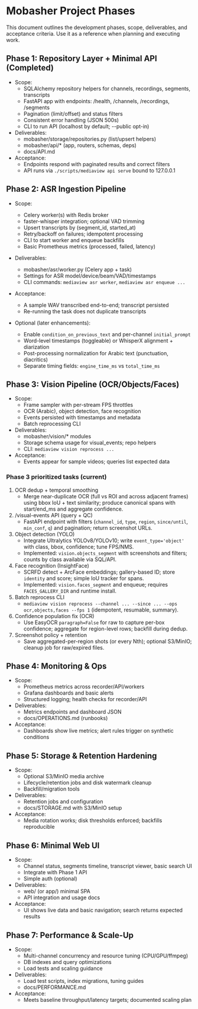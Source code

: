 # Mobasher Project Phases

This document outlines the development phases, scope, deliverables, and acceptance criteria. Use it as a reference when planning and executing work.

## Phase 1: Repository Layer + Minimal API (Completed)
- Scope:
  - SQLAlchemy repository helpers for channels, recordings, segments, transcripts
  - FastAPI app with endpoints: /health, /channels, /recordings, /segments
  - Pagination (limit/offset) and status filters
  - Consistent error handling (JSON 500s)
  - CLI to run API (localhost by default; --public opt-in)
- Deliverables:
  - mobasher/storage/repositories.py (list/upsert helpers)
  - mobasher/api/* (app, routers, schemas, deps)
  - docs/API.md
- Acceptance:
  - Endpoints respond with paginated results and correct filters
  - API runs via `./scripts/mediaview api serve` bound to 127.0.0.1

## Phase 2: ASR Ingestion Pipeline
- Scope:
  - Celery worker(s) with Redis broker
  - faster-whisper integration; optional VAD trimming
  - Upsert transcripts by (segment_id, started_at)
  - Retry/backoff on failures; idempotent processing
  - CLI to start worker and enqueue backfills
  - Basic Prometheus metrics (processed, failed, latency)
- Deliverables:
  - mobasher/asr/worker.py (Celery app + task)
  - Settings for ASR model/device/beam/VAD/timestamps
  - CLI commands: `mediaview asr worker`, `mediaview asr enqueue ...`
- Acceptance:
  - A sample WAV transcribed end-to-end; transcript persisted
  - Re-running the task does not duplicate transcripts

- Optional (later enhancements):
  - Enable `condition_on_previous_text` and per-channel `initial_prompt`
  - Word-level timestamps (toggleable) or WhisperX alignment + diarization
  - Post-processing normalization for Arabic text (punctuation, diacritics)
  - Separate timing fields: `engine_time_ms` vs `total_time_ms`

## Phase 3: Vision Pipeline (OCR/Objects/Faces)
- Scope:
  - Frame sampler with per-stream FPS throttles
  - OCR (Arabic), object detection, face recognition
  - Events persisted with timestamps and metadata
  - Batch reprocessing CLI
- Deliverables:
  - mobasher/vision/* modules
  - Storage schema usage for visual_events; repo helpers
  - CLI: `mediaview vision reprocess ...`
- Acceptance:
  - Events appear for sample videos; queries list expected data

### Phase 3 prioritized tasks (current)
1. OCR dedup + temporal smoothing
   - Merge near-duplicate OCR (full vs ROI and across adjacent frames) using bbox IoU + text similarity; produce canonical spans with start/end_ms and aggregate confidence.
2. /visual-events API (query + QC)
   - FastAPI endpoint with filters (`channel_id`, `type`, `region`, `since/until`, `min_conf`, `q`) and pagination; return screenshot URLs.
3. Object detection (YOLO)
   - Integrate Ultralytics YOLOv8/YOLOv10; write `event_type='object'` with class, bbox, confidence; tune FPS/NMS.
   - Implemented: `vision.objects_segment` with screenshots and filters; counts by class available via SQL/API.
4. Face recognition (InsightFace)
   - SCRFD detect + ArcFace embeddings; gallery-based ID; store `identity` and score; simple IoU tracker for spans.
   - Implemented: `vision.faces_segment` and enqueue; requires `FACES_GALLERY_DIR` and runtime install.
5. Batch reprocess CLI
   - `mediaview vision reprocess --channel ... --since ... --ops ocr,objects,faces --fps 1` (idempotent, resumable, summary).
6. Confidence population fix (OCR)
   - Use EasyOCR `paragraph=False` for raw to capture per-box confidence; aggregate for region-level rows; backfill during dedup.
7. Screenshot policy + retention
   - Save aggregated-per-region shots (or every Nth); optional S3/MinIO; cleanup job for raw/expired files.

## Phase 4: Monitoring & Ops
- Scope:
  - Prometheus metrics across recorder/API/workers
  - Grafana dashboards and basic alerts
  - Structured logging; health checks for recorder/API
- Deliverables:
  - Metrics endpoints and dashboard JSON
  - docs/OPERATIONS.md (runbooks)
- Acceptance:
  - Dashboards show live metrics; alert rules trigger on synthetic conditions

## Phase 5: Storage & Retention Hardening
- Scope:
  - Optional S3/MinIO media archive
  - Lifecycle/retention jobs and disk watermark cleanup
  - Backfill/migration tools
- Deliverables:
  - Retention jobs and configuration
  - docs/STORAGE.md with S3/MinIO setup
- Acceptance:
  - Media rotation works; disk thresholds enforced; backfills reproducible

## Phase 6: Minimal Web UI
- Scope:
  - Channel status, segments timeline, transcript viewer, basic search UI
  - Integrate with Phase 1 API
  - Simple auth (optional)
- Deliverables:
  - web/ (or app/) minimal SPA
  - API integration and usage docs
- Acceptance:
  - UI shows live data and basic navigation; search returns expected results

## Phase 7: Performance & Scale-Up
- Scope:
  - Multi-channel concurrency and resource tuning (CPU/GPU/ffmpeg)
  - DB indexes and query optimizations
  - Load tests and scaling guidance
- Deliverables:
  - Load test scripts, index migrations, tuning guides
  - docs/PERFORMANCE.md
- Acceptance:
  - Meets baseline throughput/latency targets; documented scaling plan
